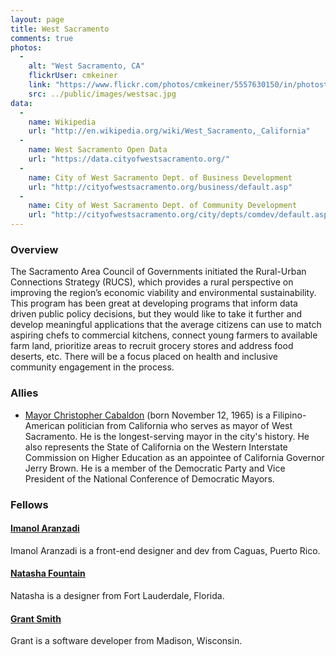 ```yaml
---
layout: page
title: West Sacramento
comments: true
photos:
  -
    alt: "West Sacramento, CA"
    flickrUser: cmkeiner
    link: "https://www.flickr.com/photos/cmkeiner/5557630150/in/photostream/"
    src: ../public/images/westsac.jpg
data:
  -
    name: Wikipedia
    url: "http://en.wikipedia.org/wiki/West_Sacramento,_California"
  -
    name: West Sacramento Open Data
    url: "https://data.cityofwestsacramento.org/"
  -
    name: City of West Sacramento Dept. of Business Development
    url: "http://cityofwestsacramento.org/business/default.asp"
  -
    name: City of West Sacramento Dept. of Community Development
    url: "http://cityofwestsacramento.org/city/depts/comdev/default.asp"
---
```


### Overview

The Sacramento Area Council of Governments initiated the Rural-Urban Connections Strategy (RUCS), which provides a rural perspective on improving the region’s economic viability and environmental sustainability. This program has been great at developing programs that inform data driven public policy decisions, but they would like to take it further and develop meaningful applications that the average citizens can use to match aspiring chefs to commercial kitchens, connect young farmers to available farm land, prioritize areas to recruit grocery stores and address food deserts, etc. There will be a focus placed on health and inclusive community engagement in the process.

### Allies

* [Mayor Christopher Cabaldon](http://en.wikipedia.org/wiki/Christopher_Cabaldon)
(born November 12, 1965) is a Filipino-American politician from California who serves as mayor of West Sacramento. He is the longest-serving mayor in the city's history. He also represents the State of California on the Western Interstate Commission on Higher Education as an appointee of California Governor Jerry Brown. He is a member of the Democratic Party and Vice President of the National Conference of Democratic Mayors.

### Fellows

#### [Imanol Aranzadi](http://www.codeforamerica.org/people/imanol-aranzadi/)
Imanol Aranzadi is a front-end designer and dev from Caguas, Puerto Rico.
#### [Natasha Fountain](http://www.codeforamerica.org/people/natasha-fountain/)
Natasha is a designer from Fort Lauderdale, Florida.
#### [Grant Smith](http://www.codeforamerica.org/people/grant-smith/)
Grant is a software developer from Madison, Wisconsin.
